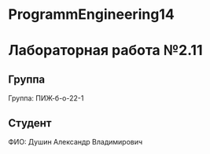 # ProgrammEngineering14

# Лабораторная работа №2.11
## Группа
Группа: ПИЖ-б-о-22-1

## Студент
ФИО: Душин Александр Владимирович
